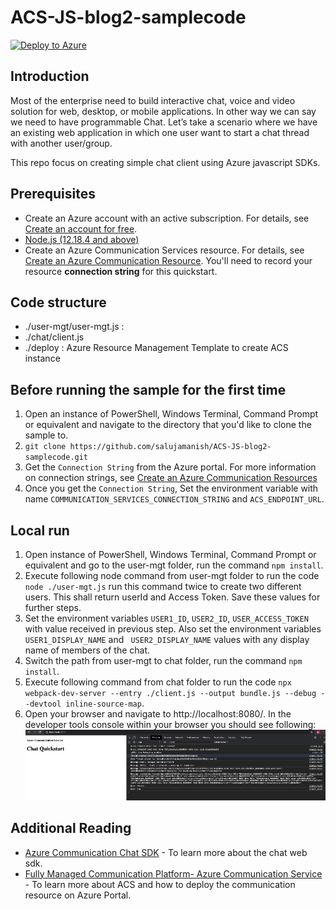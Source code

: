 # ACS-JS-blog2-samplecode

[![Deploy to Azure](https://aka.ms/deploytoazurebutton)](https://portal.azure.com/#create/Microsoft.Template/uri/https%3A%2F%2Fraw.githubusercontent.com%2Fsalujamanish%2FACS-JS-blog2-samplecode%2Fmain%2Fdeploy%2Fazuredeploy.json)

## Introduction
Most of the enterprise need to build interactive chat, voice and video solution for web, desktop, or mobile applications. In other way we can say we need to have programmable Chat. Let’s take a scenario where we have an existing web application in which one user want to start a chat thread with another user/group.

This repo focus on creating simple chat client using Azure javascript SDKs.

## Prerequisites
- Create an Azure account with an active subscription. For details, see [Create an account for free](https://azure.microsoft.com/free/?WT.mc_id=A261C142F).
- [Node.js (12.18.4 and above)](https://nodejs.org/en/download/)
- Create an Azure Communication Services resource. For details, see [Create an Azure Communication Resource](https://docs.microsoft.com/en-us/azure/communication-services/quickstarts/create-communication-resource). You'll need to record your resource **connection string** for this quickstart.

## Code structure
- ./user-mgt/user-mgt.js : 
- ./chat/client.js
- ./deploy : Azure Resource Management Template to create ACS instance
  
## Before running the sample for the first time

1. Open an instance of PowerShell, Windows Terminal, Command Prompt or equivalent and navigate to the directory that you'd like to clone the sample to.
2. `git clone https://github.com/salujamanish/ACS-JS-blog2-samplecode.git`
3. Get the `Connection String` from the Azure portal. For more information on connection strings, see [Create an Azure Communication Resources](https://docs.microsoft.com/en-us/azure/communication-services/quickstarts/create-communication-resource)
4. Once you get the `Connection String`, Set the environment variable with name `COMMUNICATION_SERVICES_CONNECTION_STRING`  and `ACS_ENDPOINT_URL`.
   

## Local run
1. Open instance of PowerShell, Windows Terminal, Command Prompt or equivalent  and go to the user-mgt folder, run the command `npm install`.
2. Execute following node command from user-mgt folder to run the code `node ./user-mgt.js` run this command twice to create two different users. This shall return userId and Access Token. Save these values for further steps.
3. Set the environment variables `USER1_ID`, `USER2_ID`, `USER_ACCESS_TOKEN` with value received in previous step. Also set the environment variables ` USER1_DISPLAY_NAME` and ` USER2_DISPLAY_NAME` values with any display name of members of the chat.
4. Switch the path from user-mgt to chat folder, run the command `npm install`.
5. Execute following command from chat folder to run the code `npx webpack-dev-server --entry ./client.js --output bundle.js --debug --devtool inline-source-map`.
6. Open your browser and navigate to http://localhost:8080/. In the developer tools console within your browser you should see following:
   ![chat](./images/chat.png)

## Additional Reading

- [Azure Communication Chat SDK](https://docs.microsoft.com/en-us/azure/communication-services/concepts/chat/sdk-features) - To learn more about the chat web sdk.
- [Fully Managed Communication Platform- Azure Communication Service ](https://manishsaluja.medium.com/fully-managed-communication-platform-azure-communication-service-2ff3ab4b314f) - To learn more about ACS and how to deploy the communication resource on Azure Portal.
